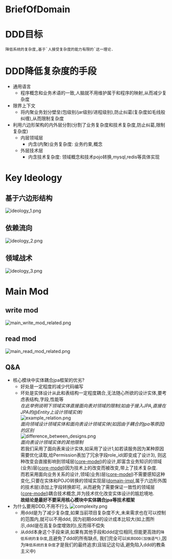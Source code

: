 # BriefOfDomain
# DDD目标
    降低系统的复杂度,基于`人接受复杂度的能力有限的`这一理论.
# DDD降低复杂度的手段
* 通用语言
  * 程序概念和业务术语的一致,人脑就不用维护属于和程序的映射,从而减少复杂度
* 限界上下文
  * 将内聚业务划分壁垒(包级别/jar级别/进程级别),防止纠葛(复杂度如毛线般纠缠),从而限制复杂度
* 利用六边形架构的内外层分割(分割了业务复杂度和技术复杂度,防止纠葛,限制复杂度)
  * 内层领域层
    * 内含(内聚)业务复杂度: 业务约束,概念
  * 外层技术层
    * 内含技术复杂度: 领域概念和技术pojo转换,mysql,redis等具体实现
# Key Ideology
## 基于六边形结构
![ideology_1.png](img/ideology_1.png)
## 依赖流向
![ideology_2.png](img/ideology_2.png)
## 领域战术
![ideology_3.png](img/ideology_3.png)
# Main Mod
## write mod
![main_write_mod_related.png](img/main_write_mod_related.png)
## read mod
![main_read_mod_related.png](img/main_read_mod_related.png)
## Q&A
* 核心模块中实体耦合jpa框架的优劣?  
    * 好处是一定程度的减少代码编写  
    * 坏处是实体设计从此和表结构一定程度耦合,无法随心所欲的设计实体,要考虑表结构,字段,性能等  
      _在此举例说明下领域实体直接面向表对领域的限制(如由于接入JPA,直接在JPA的@Entity上设计领域实体)_  
      ![example_relation.png](img/example_relation.png)  
      _面向领域设计领域实体和面向表设计领域实体(如因由于耦合的jpa等原因)的区别_  
      ![difference_between_designs.png](img/difference_between_designs.png)    
      _面向表设计领域实体的其他限制_    
          若我们采用了面向表来设计实体,如采用了设计1,如若读服务因为某种原因需要优化读取,给Permission表加了冗余字段role_id(即变成了设计3),
      则这种改变会直接影响到领域层([core-model](core-model))的设计,即富含业务知识的领域(业务)层([core-model](core-model))因为技术上的改变而被改变,带上了技术复杂度.  
          而若采用面向业务关系的设计,领域(业务)层([core-model](core-model))不需要感知这种变化,只要在实体和POJO转换的领域实现层([domain-impl](domain-impl),属于六边形外围的技术层)添加上字段转换即可,
      从而避免了需要保证一致性的领域层([core-model](core-model))耦合技术概念,并为技术优化改变实体设计的尴尬境地.    
      __故结论是最好不要采用核心模块中实体耦合jpa等技术框架__
*  为什么要用DDD,不用不行么
   ![complexity.png](img%2Fcomplexity.png)
    * 用ddd是为了减少复杂度,如果当前项目复杂度不大,未来需求也在可以控制的范围内,就可以不用ddd,
    因为初期ddd的设计成本比较大(如上图所示,ddd是在高复杂度增效的),反而得不偿失
    * 从ddd本身这个手段来讲,如果有其他手段和ddd定位相同,但能更高效的`降低系统的复杂度`,且避免了ddd的所有缺点,
    我们完全可以`摈弃DDD(加强语气)`,因为`降低系统的复杂度`才是我们的最终追求(且铭记这句话,避免陷入ddd的教条主义中)
   
  
